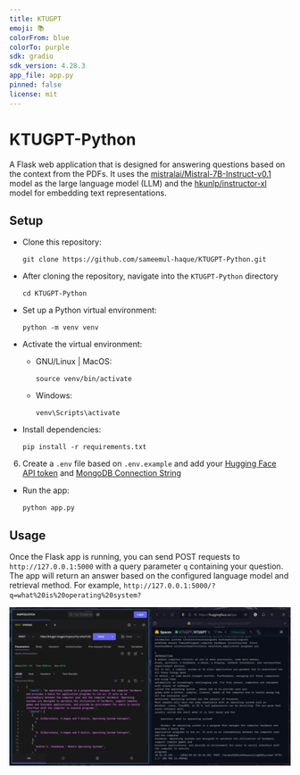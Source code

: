 ```yaml
---
title: KTUGPT
emoji: 📚
colorFrom: blue
colorTo: purple
sdk: gradio
sdk_version: 4.28.3
app_file: app.py
pinned: false
license: mit
---
```


# KTUGPT-Python

A Flask web application that is designed for answering questions based on the context from the PDFs. It uses the [mistralai/Mistral-7B-Instruct-v0.1](https://huggingface.co/mistralai/Mistral-7B-Instruct-v0.1) model as the large language model (LLM) and the [hkunlp/instructor-xl](https://huggingface.co/hkunlp/instructor-xl) model for embedding text representations.


## Setup

- Clone this repository:

   ```
   git clone https://github.com/sameemul-haque/KTUGPT-Python.git
   ```
- After cloning the repository, navigate into the `KTUGPT-Python` directory

   ```
   cd KTUGPT-Python
   ```

- Set up a Python virtual environment:

   ```
   python -m venv venv
   ```

- Activate the virtual environment:

   - GNU/Linux | MacOS:
     ```
     source venv/bin/activate
     ```
   - Windows:
     ```
     venv\Scripts\activate
     ```

- Install dependencies:

   ```
   pip install -r requirements.txt
   ```

6. Create a `.env` file based on `.env.example` and add your [Hugging Face API token](https://huggingface.co/docs/hub/en/security-tokens) and [MongoDB Connection String](https://www.mongodb.com/docs/manual/reference/connection-string/)

- Run the app:

   ```
   python app.py 
   ```

## Usage

Once the Flask app is running, you can send POST requests to `http://127.0.0.1:5000` with a query parameter `q` containing your question. The app will return an answer based on the configured language model and retrieval method. For example, `http://127.0.0.1:5000/?q=what%20is%20operating%20system?`

![preview](https://raw.githubusercontent.com/sameemul-haque/KTUGPT-Python/preview/preview.png "preview")

